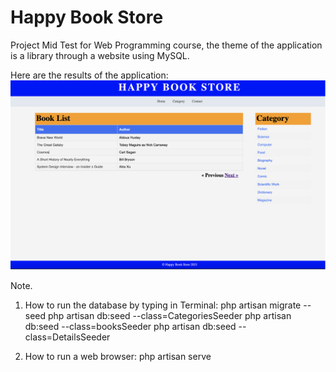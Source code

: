 # Happy Book Store
Project Mid Test for Web Programming course, the theme of the application is a library through a website using MySQL.

Here are the results of the application:
![Image of Quiz Tokoh Dunia](https://github.com/hafizelfiawedoputra/HappyBookStoreUTS/blob/main/Screen%20Shot%202021-11-30%20at%2013.03.52.png)

Note.
1. How to run the database by typing in Terminal:
php artisan migrate --seed
php artisan db:seed --class=CategoriesSeeder
php artisan db:seed --class=booksSeeder
php artisan db:seed --class=DetailsSeeder

2. How to run a web browser: php artisan serve
